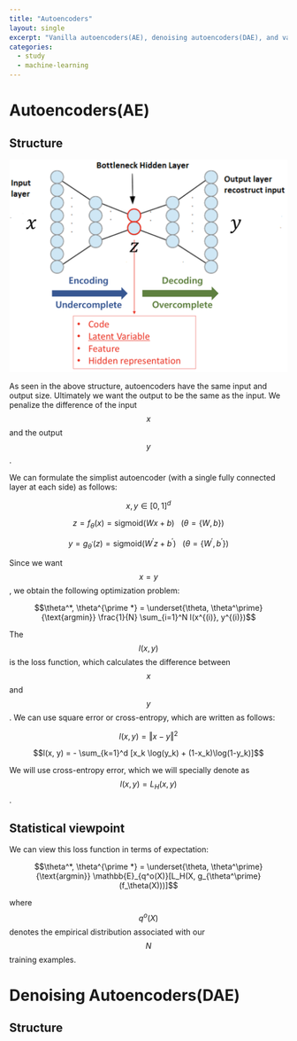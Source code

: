 ```yaml
---
title: "Autoencoders"
layout: single
excerpt: "Vanilla autoencoders(AE), denoising autoencoders(DAE), and variational autoencoders(VAE) explained. Referring to the previous post on bayesian statistics may help your understanding."
categories:
  - study
  - machine-learning
---
```


# Autoencoders(AE)
## Structure
![Autoencoders](/assets/images/posts/2019-01-29-AE.png)

As seen in the above structure, autoencoders have the same input and output size. Ultimately we want the output to be the same as the input. We penalize the difference of the input $$x$$ and the output $$y$$.

We can formulate the simplist autoencoder (with a single fully connected layer at each side) as follows:

$$x, y \in [0,1]^d$$

$$z = f_\theta(x) = \text{sigmoid}(Wx+b) ~~~ (\theta = \{W, b\})$$

$$y = g_{\theta^\prime}(z) = \text{sigmoid}(W^\prime z+b^\prime) ~~~ (\theta = \{W^\prime, b^\prime\})$$

Since we want $$x=y$$, we obtain the following optimization problem:

$$\theta^*, \theta^{\prime *} = \underset{\theta, \theta^\prime}{\text{argmin}} \frac{1}{N} \sum_{i=1}^N l(x^{(i)}, y^{(i)})$$

The $$l(x,y)$$ is the loss function, which calculates the difference between $$x$$ and $$y$$. We can use square error or cross-entropy, which are written as follows:

$$l(x, y) = \Vert x-y \Vert^2$$

$$l(x, y) = - \sum_{k=1}^d [x_k \log(y_k) + (1-x_k)\log(1-y_k)]$$

We will use cross-entropy error, which we will specially denote as $$l(x, y) = L_H(x, y)$$.

## Statistical viewpoint

We can view this loss function in terms of expectation:

$$\theta^*, \theta^{\prime *} = \underset{\theta, \theta^\prime}{\text{argmin}} \mathbb{E}_{q^o(X)}[L_H(X, g_{\theta^\prime}(f_\theta(X)))]$$

where $$q^o(X)$$ denotes the empirical distribution associated with our $$N$$ training examples.

# Denoising Autoencoders(DAE)
## Structure
